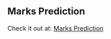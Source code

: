 ## Marks Prediction 

<p> Check it out at: <a href="https://marks-prediction-18.herokuapp.com/">Marks Prediction</a> </p>

